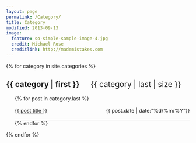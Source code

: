 ```yaml
---
layout: page
permalink: /Category/
title: Category
modified: 2013-09-13
image:
  feature: so-simple-sample-image-4.jpg
  credit: Michael Rose
  creditlink: http://mademistakes.com
---
```

{% for category in site.categories %}
<h2>{{ category | first }}<span style="margin-left:30px;font-weight:normal">{{ category | last | size }}</span></h2>

<ul class="arc-list">
    {% for post in category.last %}
        <li style="list-style-type:none;border-bottom:1px solid #ccc;line-height:50px"><a href="{{ post.url }}" style="border:none;">{{ post.title }}</a><span style="float:right">{{ post.date | date:"%d/%m/%Y"}}</span></li>
    {% endfor %}
</ul>
{% endfor %}